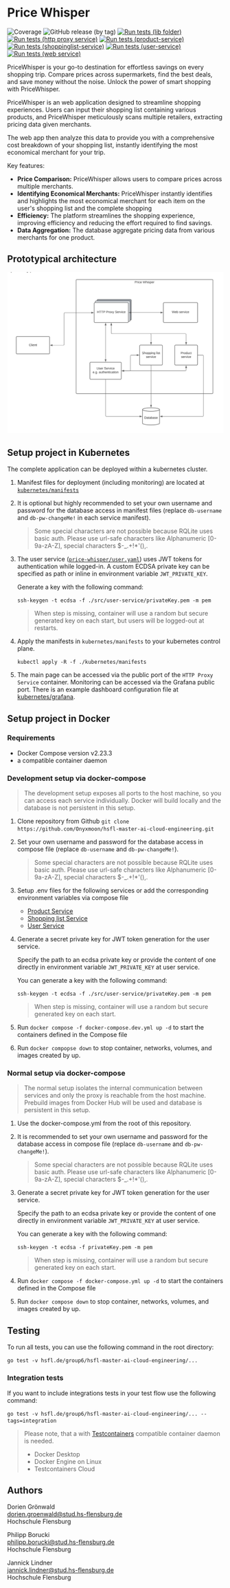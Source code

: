 # Price Whisper
![Coverage](https://img.shields.io/badge/Coverage-75.1%25-brightgreen)
![GitHub release (by tag)](https://img.shields.io/github/v/tag/onyxmoon/hsfl-master-ai-cloud-engineering.svg?sort=semver&label=Version&color=4ccc93d)
[![Run tests (lib folder)](https://github.com/Onyxmoon/hsfl-master-ai-cloud-engineering/actions/workflows/run-tests-lib-folder.yml/badge.svg)](https://github.com/Onyxmoon/hsfl-master-ai-cloud-engineering/actions/workflows/run-tests-lib-folder.yml)
[![Run tests (http proxy service)](https://github.com/Onyxmoon/hsfl-master-ai-cloud-engineering/actions/workflows/run-tests-http-proxy-service.yml/badge.svg)](https://github.com/Onyxmoon/hsfl-master-ai-cloud-engineering/actions/workflows/run-tests-http-proxy-service.yml)
[![Run tests (product-service)](https://github.com/Onyxmoon/hsfl-master-ai-cloud-engineering/actions/workflows/run-tests-product-service.yml/badge.svg)](https://github.com/Onyxmoon/hsfl-master-ai-cloud-engineering/actions/workflows/run-tests-product-service.yml)
[![Run tests (shoppinglist-service)](https://github.com/Onyxmoon/hsfl-master-ai-cloud-engineering/actions/workflows/run-tests-shoppinglist-service.yml/badge.svg)](https://github.com/Onyxmoon/hsfl-master-ai-cloud-engineering/actions/workflows/run-tests-shoppinglist-service.yml)
[![Run tests (user-service)](https://github.com/Onyxmoon/hsfl-master-ai-cloud-engineering/actions/workflows/run-tests-user-service.yml/badge.svg)](https://github.com/Onyxmoon/hsfl-master-ai-cloud-engineering/actions/workflows/run-tests-user-service.yml)
[![Run tests (web service)](https://github.com/Onyxmoon/hsfl-master-ai-cloud-engineering/actions/workflows/run-tests-web-service.yml/badge.svg)](https://github.com/Onyxmoon/hsfl-master-ai-cloud-engineering/actions/workflows/run-tests-web-service.yml)

PriceWhisper is your go-to destination for effortless savings on every shopping trip. Compare prices across supermarkets, find the best deals, and save money without the noise. Unlock the power of smart shopping with PriceWhisper.

PriceWhisper is an web application designed to streamline shopping experiences. Users can input their shopping list containing various products, and PriceWhisper meticulously scans multiple retailers, extracting pricing data given merchants.

The web app then analyze this data to provide you with a comprehensive cost breakdown of your shopping list, instantly identifying the most economical merchant for your trip. 

Key features:

- **Price Comparison:** PriceWhisper allows users to compare prices across multiple merchants.
- **Identifying Economical Merchants:** PriceWhisper instantly identifies and highlights the most economical merchant for each item on the user's shopping list and the complete shopping
- **Efficiency:** The platform streamlines the shopping experience, improving efficiency and reducing the effort required to find savings.
- **Data Aggregation:** The database aggregate pricing data from various merchants for one product.

## Prototypical architecture

![Architecture](README.assets/CE_Architecture_Prototype.svg)

## Setup project in Kubernetes
The complete application can be deployed within a kubernetes cluster. 
1. Manifest files for deployment (including monitoring) are located at [`kubernetes/manifests`](kubernetes/manifests)
2. It is optional but highly recommended to set your own username and password for the database access in manifest files (replace `db-username` and `db-pw-changeMe!` in each service manifest).
   > Some special characters are not possible because RQLite uses basic auth. Please use url-safe characters like Alphanumeric [0-9a-zA-Z], special characters $-_.+!*'(),.
3. The user service ([`price-whisper/user.yaml`](kubernetes/manifests/price-whisper/users.yaml)) uses JWT tokens for authentication while logged-in. A custom ECDSA private key can be specified as path or inline in environment variable `JWT_PRIVATE_KEY`.

   Generate a key with the following command:
   ```shell
   ssh-keygen -t ecdsa -f ./src/user-service/privateKey.pem -m pem
   ```
   > When step is missing, container will use a random but secure generated key on each start, but users will be logged-out at restarts.
4. Apply the manifests in `kubernetes/manifests` to your kubernetes control plane.
   ```shell
   kubectl apply -R -f ./kubernetes/manifests
   ```
5. The main page can be accessed via the public port of the `HTTP Proxy Service` container.
Monitoring can be accessed via the Grafana public port. There is an example dashboard configuration file at [kubernetes/grafana](kubernetes/grafana/dashboard-config.json).
## Setup project in Docker
### Requirements
- Docker Compose version v2.23.3
- a compatible container daemon

### Development setup via docker-compose
> The development setup exposes all ports to the host machine, so you can access each service individually. Docker will build locally and the database is not persistent in this setup.
1. Clone repository from Github `git clone https://github.com/Onyxmoon/hsfl-master-ai-cloud-engineering.git`
2. Set your own username and password for the database access in compose file (replace `db-username` and `db-pw-changeMe!`).
   > Some special characters are not possible because RQLite uses basic auth. Please use url-safe characters like Alphanumeric [0-9a-zA-Z], special characters $-_.+!*'(),.
3. Setup .env files for the following services or add the corresponding environment variables via compose file
   - [Product Service](src/product-service)
   - [Shopping list Service](src/shoppinglist-service)
   - [User Service](src/user-service)
4. Generate a secret private key for JWT token generation for the user service.

   Specify the path to an ecdsa private key or provide the content of one directly in environment variable `JWT_PRIVATE_KEY` at user service.

   You can generate a key with the following command:
   ```shell
   ssh-keygen -t ecdsa -f ./src/user-service/privateKey.pem -m pem
   ```
   > When step is missing, container will use a random but secure generated key on each start.
5. Run `docker compose -f docker-compose.dev.yml up -d` to start the containers defined in the Compose file
6. Run `docker compopse down` to stop container, networks, volumes, and images created by up.
### Normal setup via docker-compose
> The normal setup isolates the internal communication between services and only the proxy is reachable from the host machine. Prebuild images from Docker Hub will be used and database is persistent in this setup.
1. Use the docker-compose.yml from the root of this repository.
2. It is recommended to set your own username and password for the database access in compose file (replace `db-username` and `db-pw-changeMe!`).
   > Some special characters are not possible because RQLite uses basic auth. Please use url-safe characters like Alphanumeric [0-9a-zA-Z], special characters $-_.+!*'(),.
3. Generate a secret private key for JWT token generation for the user service. 
  
   Specify the path to an ecdsa private key or provide the content of one directly in environment variable `JWT_PRIVATE_KEY` at user service.
   
   You can generate a key with the following command:
   ```shell
   ssh-keygen -t ecdsa -f privateKey.pem -m pem
   ```
   > When step is missing, container will use a random but secure generated key on each start.
4. Run `docker compose -f docker-compose.yml up -d` to start the containers defined in the Compose file
5. Run `docker compose down` to stop container, networks, volumes, and images created by up.

## Testing
To run all tests, you can use the following command in the root directory:
```shell
go test -v hsfl.de/group6/hsfl-master-ai-cloud-engineering/...
```

### Integration tests
If you want to include integrations tests in your test flow use the following command:
```shell
go test -v hsfl.de/group6/hsfl-master-ai-cloud-engineering/... --tags=integration
```
> Please note, that a with [Testcontainers](https://testcontainers.com/) compatible container daemon is needed. 
> - Docker Desktop 
> - Docker Engine on Linux 
> - Testcontainers Cloud

## Authors

Dorien Grönwald<br>
dorien.groenwald@stud.hs-flensburg.de<br>
Hochschule Flensburg

Philipp Borucki<br>
philipp.borucki@stud.hs-flensburg.de<br>
Hochschule Flensburg

Jannick Lindner<br>
jannick.lindner@stud.hs-flensburg.de<br>
Hochschule Flensburg

